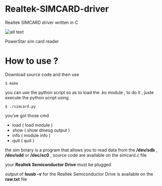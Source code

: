 # Realtek-SIMCARD-driver
Realtek SIMCARD driver written in C 

![alt text](http://i30.twenga.com/phones/sim-card-reader/power-star-lect-sim-tp_4456589808252741641vb.jpg "image")

PowerStar sim card reader

# How to use ?
Download source code and then use

    $ make 
    
you can use the python script so as to load the .ko module , to do it , juste execute the python script using 

    $ ./simcard.py
    
you've got those cmd

* load 	       ( load module )
* show 	       ( show dmesg output )
* info 	       ( module info )
* quit 	       ( quit )

the sim binary is a program that allows you to read data from the <b>/dev/sdb</b> , <b>/dev/sdd</b> or <b>/dec/sc0</b> , source code are available on the simcard.c file

your <b>Realtek Semiconductor Drive</b> must be plugged

output of <b>lsusb -v</b> for the Realtek Semiconductor Drive is available on the <b>raw.txt</b> file

